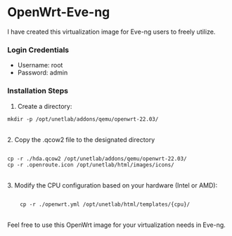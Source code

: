 # OpenWrt-Eve-ng

I have created this virtualization image for Eve-ng users to freely utilize.
### Login Credentials

  *  Username: root </br>
  *  Password: admin

### Installation Steps

 1.   Create a directory:

``` "bash"
mkdir -p /opt/unetlab/addons/qemu/openwrt-22.03/
```
</br>
2. Copy the .qcow2 file to the designated directory

``` "bash"

cp -r ./hda.qcow2 /opt/unetlab/addons/qemu/openwrt-22.03/
cp -r .openroute.icon /opt/unetlab/html/images/icons/
```
</br>
3. Modify the CPU configuration based on your hardware (Intel or AMD):

``` "bash"

    cp -r ./openwrt.yml /opt/unetlab/html/templates/{cpu}/
```
</br>
Feel free to use this OpenWrt image for your virtualization needs in Eve-ng.
